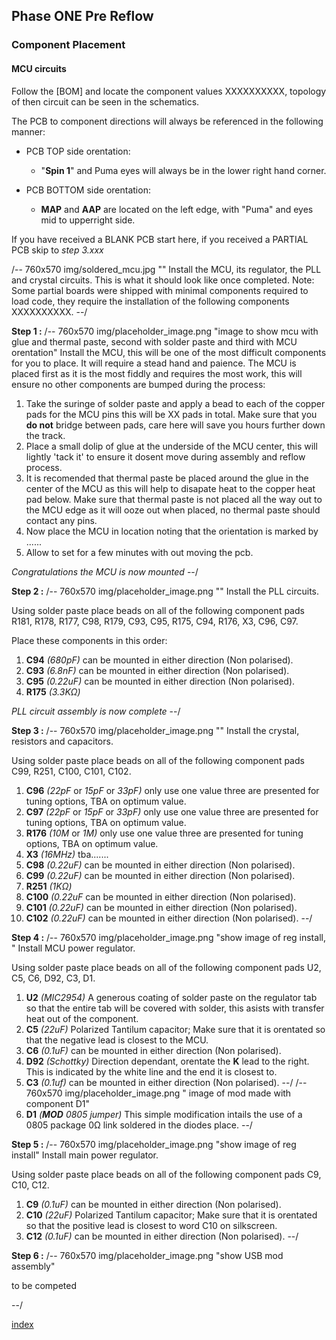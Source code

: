 ## Phase ONE Pre Reflow ##
### Component Placement ###
#### MCU circuits ####

Follow the [BOM] and locate the component values XXXXXXXXXX, topology of then circuit can be seen in the schematics.

The PCB to component directions will always be referenced in the following manner:

- PCB TOP side orentation: 
	- "**Spin 1**" and Puma eyes will always be in the lower right hand corner.

- PCB BOTTOM side orentation:
	- **MAP** and **AAP** are located on the left edge, with "Puma" and eyes mid to upperright side. 


If you have received a BLANK PCB start here, if you received a PARTIAL PCB skip to *step 3.xxx* 


/-- 760x570 img/soldered_mcu.jpg "" Install the MCU, its regulator, the PLL and crystal circuits. This is what it should look like once completed.
Note: Some partial boards were shipped with minimal components required to load code, they require the installation of the following components XXXXXXXXXX. --/

**Step 1 :** 
/-- 760x570 img/placeholder_image.png "image to show mcu with glue and thermal paste, second with solder paste and third with MCU orentation" Install the MCU, this will be one of the most difficult components for you to place. It will require a stead hand and paience. The MCU is placed first as it is the most fiddly and requires the most work, this will ensure no other components are bumped during the process:

 1. Take the suringe of solder paste and apply a bead to each of the copper pads for the MCU pins this will be XX pads in total. Make sure that you **do not** bridge between pads, care here will save you hours further down the track.
 2. Place a small dolip of glue at the underside of the MCU center, this will lightly 'tack it' to ensure it dosent move during assembly and reflow process.
 3. It is recomended that thermal paste be placed around the glue in the center of the MCU as this will help to disapate heat to the copper heat pad below. Make sure that thermal paste is not placed all the way out to the MCU edge as it will ooze out when placed, no thermal paste should contact any pins.
 4. Now place the MCU in location noting that the orientation is marked by ...... 
 5. Allow to set for a few minutes with out moving the pcb.


*Congratulations the MCU is now mounted*
--/
	
**Step 2 :** 
/-- 760x570 img/placeholder_image.png "" Install the PLL circuits.

Using solder paste place beads on all of the following component pads R181, R178, R177, C98, R179, C93, C95, R175, C94, R176, X3, C96, C97.

Place these components in this order:

 1. **C94**  *(680pF)* can be mounted in either direction (Non polarised).
 2. **C93**  *(6.8nF)* can be mounted in either direction (Non polarised).
 3. **C95**  *(0.22uF)* can be mounted in either direction (Non polarised).
 4. **R175** *(3.3K&ohm;)*

*PLL circuit assembly is now complete*
--/
	
**Step 3 :** 
/-- 760x570 img/placeholder_image.png "" Install the crystal, resistors and capacitors.

Using solder paste place beads on all of the following component pads C99, R251, C100, C101, C102.

 1. **C96**  *(22pF* or *15pF* or *33pF)* only use one value three are presented for tuning options, TBA on optimum value.
 2. **C97**  *(22pF* or *15pF* or *33pF)* only use one value three are presented for tuning options, TBA on optimum value.
 3. **R176** *(10M* or *1M)* only use one value three are presented for tuning options, TBA on optimum value.
 4. **X3**   *(16MHz)* tba.......
 5. **C98**  *(0.22uF)* can be mounted in either direction (Non polarised).
 6. **C99**  *(0.22uF)* can be mounted in either direction (Non polarised).
 7. **R251** *(1K&ohm;)*
 8. **C100** *(0.22uF* can be mounted in either direction (Non polarised).
 9. **C101** *(0.22uF)* can be mounted in either direction (Non polarised).
10. **C102** *(0.22uF)* can be mounted in either direction (Non polarised).
--/

**Step 4 :** 
/-- 760x570 img/placeholder_image.png "show image of reg install, " Install MCU power regulator.

Using solder paste place beads on all of the following component pads U2, C5, C6, D92, C3, D1.

 1. **U2** *(MIC2954)* A generous coating of solder paste on the regulator tab so that the entire tab will be covered with solder, this asists with transfer heat out of the component.
 2. **C5** *(22uF)* Polarized Tantilum capacitor; Make sure that it is orentated so that the negative lead is closest to the MCU.
 3. **C6** *(0.1uF)* can be mounted in either direction (Non polarised).
 4. **D92** *(Schottky)* Direction dependant, orentate the **K** lead to the right. This is indicated by the white line and the end it is closest to. 
 5. **C3** *(0.1uf)* can be mounted in either direction (Non polarised).
--/ 
/-- 760x570 img/placeholder_image.png " image of mod made with component D1"
 6. **D1** *(**MOD** 0805 jumper)* This simple modification intails the use of a 0805 package 0&ohm; link soldered in the diodes place.
--/

**Step 5 :** 
/-- 760x570 img/placeholder_image.png "show image of reg install" Install main power regulator.

Using solder paste place beads on all of the following component pads C9, C10, C12.

 1. **C9**  *(0.1uF)* can be mounted in either direction (Non polarised).
 2. **C10** *(22uF)* Polarized Tantilum capacitor; Make sure that it is orentated so that the positive lead is closest to word C10 on silkscreen.
 3. **C12** *(0.1uF)* can be mounted in either direction (Non polarised).
--/

**Step 6 :**
/-- 760x570 img/placeholder_image.png "show USB mod assembly" 

to be competed

--/

[index](#index)
